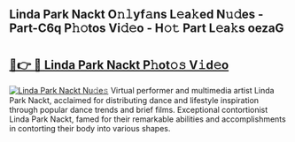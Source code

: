 ## Linda Park Nackt O𝚗𝚕yf𝚊ns L𝚎a𝚔ed N𝚞𝚍es - Part-C6q P𝚑𝚘tos Vi𝚍𝚎o - H𝚘𝚝 Part L𝚎a𝚔s oezaG

# <h2><a href="http://kfeb8r8.oniu.top/?m=Linda+Park+Nackt">🔗👉 🔴 Linda Park Nackt P𝚑ot𝚘𝚜 V𝚒d𝚎o</a></h2>

[![Linda Park Nackt Nu𝚍e𝚜](https://i.imgur.com/0qMVB7G.gif)](http://kfeb8r8.oniu.top/?m=Linda+Park+Nackt)
Virtual performer and multimedia artist Linda Park Nackt, acclaimed for distributing dance and lifestyle inspiration through popular dance trends and brief films. Exceptional contortionist Linda Park Nackt, famed for their remarkable abilities and accomplishments in contorting their body into various shapes.  
